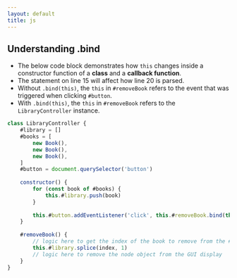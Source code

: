```yaml
---
layout: default
title: js
---
```


## Understanding .bind

- The below code block demonstrates how `this` changes inside a constructor function of a __class__ and a __callback function__.
- The statement on line 15 will affect how line 20 is parsed.
- Without `.bind(this)`, the `this` in `#removeBook` refers to the event that was triggered when clicking `#button`.
- With `.bind(this)`, the `this` in `#removeBook` refers to the `LibraryController` instance.
```js
class LibraryController {
    #library = []
    #books = [
        new Book(),
        new Book(),
        new Book(),
    ]
    #button = document.querySelector('button')
    
    constructor() {
        for (const book of #books) {
            this.#library.push(book)
        }
        
        this.#button.addEventListener('click', this.#removeBook.bind(this))
    }
    
    #removeBook() {
        // logic here to get the index of the book to remove from the #this.library model
        this.#library.splice(index, 1)
        // logic here to remove the node object from the GUI display
    }
}
```